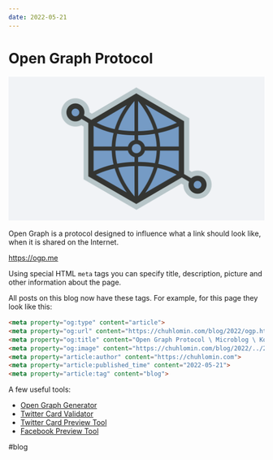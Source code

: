 ```yaml
---
date: 2022-05-21
---
```


# Open Graph Protocol

![Open Graph Protocol](../2022/ogp.png)

Open Graph is a protocol designed to influence what a link should look like,
when it is shared on the Internet.

https://ogp.me

Using special HTML `meta` tags you can specify title, description, picture
and other information about the page.

All posts on this blog now have these tags. For example, for this page they
look like this:

```html
<meta property="og:type" content="article">
<meta property="og:url" content="https://chuhlomin.com/blog/2022/ogp.html">
<meta property="og:title" content="Open Graph Protocol \ Microblog \ Konstantin Chukhlomin">
<meta property="og:image" content="https://chuhlomin.com/blog/2022/../2022/ogp.png">
<meta property="article:author" content="https://chuhlomin.com">
<meta property="article:published_time" content="2022-05-21">
<meta property="article:tag" content="blog">
```

A few useful tools:

* [Open Graph Generator](https://webcode.tools/generators/open-graph)
* [Twitter Card Validator](https://cards-dev.twitter.com/validator)
* [Twitter Card Preview Tool](https://www.bannerbear.com/tools/twitter-card-preview-tool/)
* [Facebook Preview Tool](https://www.bannerbear.com/tools/facebook-open-graph-preview-tool/)

#blog
